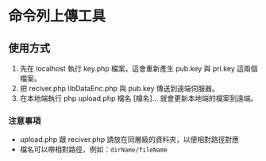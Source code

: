 # 命令列上傳工具

## 使用方式

1. 先在 localhost 執行 key.php 檔案，這會重新產生 pub.key 與 pri.key 這兩個檔案。
2. 把 reciver.php libDataEnc.php 與 pub.key 傳送到遠端伺服器。
3. 在本地端執行 php upload.php 檔名 [檔名]... 就會更新本地端的檔案到遠端。

### 注意事項

* upload.php 跟 reciver.php 請放在同層級的資料夾，以便相對路徑對應
* 檔名可以帶相對路徑，例如：`dirName/fileName`